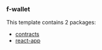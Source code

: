 ### f-wallet

This template contains 2 packages:

- [contracts](/packages/contracts)
- [react-app](/packages/app)

